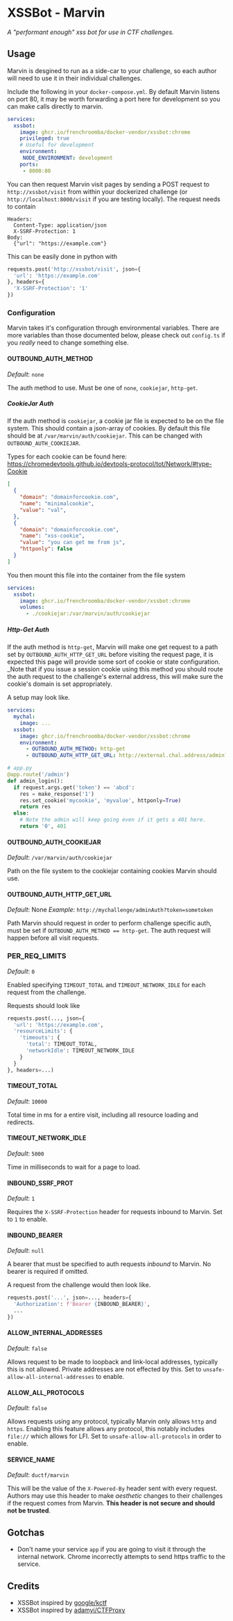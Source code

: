 # XSSBot - Marvin

_A "performant enough" xss bot for use in CTF challenges._

## Usage

Marvin is desgined to run as a side-car to your challenge, so each author will need to use it in their individual challenges.

Include the following in your `docker-compose.yml`. By default Marvin listens on port 80, it may be worth forwarding a port here for development so you can make calls directly to marvin.

```yaml
services:
  xssbot:
    image: ghcr.io/frenchroomba/docker-vendor/xssbot:chrome
    privileged: true
    # Useful for development
    environment:
     NODE_ENVIRONMENT: development
    ports:
     - 8000:80
```

You can then request Marvin visit pages by sending a POST request to `http://xssbot/visit` from within your dockerized challenge (or `http://localhost:8000/visit` if you are testing locally). The request needs to contain
```
Headers:
  Content-Type: application/json
  X-SSRF-Protection: 1
Body:
  {"url": "https://example.com"}
```

This can be easily done in python with
```python
requests.post('http://xssbot/visit', json={
  'url': 'https://example.com'
}, headers={
  'X-SSRF-Protection': '1'
})
```

### Configuration

Marvin takes it's configuration through environmental variables. There are more variables than those documented below, please check out `config.ts` if you _really_ need to change something else.

#### OUTBOUND_AUTH_METHOD
_Default_: `none`

The auth method to use. Must be one of `none`, `cookiejar`, `http-get`.

##### CookieJar Auth
If the auth method is `cookiejar`, a cookie jar file is expected to be on the file system. This should contain a json-array of cookies. By default this file should be at `/var/marvin/auth/cookiejar`. This can be changed with `OUTBOUND_AUTH_COOKIEJAR`.

Types for each cookie can be found here: https://chromedevtools.github.io/devtools-protocol/tot/Network/#type-Cookie
```json
[
  {
    "domain": "domainforcookie.com",
    "name": "minimalcookie",
    "value": "val",
  },
  {
    "domain": "domainforcookie.com",
    "name": "xss-cookie",
    "value": "you can get me from js",
    "httponly": false
  }
]
```

You then mount this file into the container from the file system
```yaml
services:
  xssbot:
    image: ghcr.io/frenchroomba/docker-vendor/xssbot:chrome
    volumes:
      - ./cookiejar:/var/marvin/auth/cookiejar
```

##### Http-Get Auth
If the auth method is `http-get`, Marvin will make one get request to a path set by `OUTBOUND_AUTH_HTTP_GET_URL` before visiting the request page, it is expected this page will provide some sort of cookie or state configuration. _Note that if you issue a session cookie using this method you should route the auth request to the challenge's external address, this will make sure the cookie's domain is set appropriately.

A setup may look like.
```yaml
services:
  mychal:
    image: ...
  xssbot:
    image: ghcr.io/frenchroomba/docker-vendor/xssbot:chrome
    environment:
      - OUTBOUND_AUTH_METHOD: http-get
      - OUTBOUND_AUTH_HTTP_GET_URL: http://external.chal.address/admin?token=abcd
  ```

  ```python
  # app.py
  @app.route('/admin')
  def admin_login():
    if request.args.get('token') == 'abcd':
      res = make_response('1')
      res.set_cookie('mycookie', 'myvalue', httponly=True)
      return res
    else:
      # Note the admin will keep going even if it gets a 401 here.
      return '0', 401
  ```


#### OUTBOUND_AUTH_COOKIEJAR
_Default_: `/var/marvin/auth/cookiejar`

Path on the file system to the cookiejar containing cookies Marvin should use.

#### OUTBOUND_AUTH_HTTP_GET_URL
_Default_: None
_Example_: `http://mychallenge/adminAuth?token=sometoken`

Path Marvin should request in order to perform challenge specific auth, must be set if `OUTBOUND_AUTH_METHOD == http-get`.
The auth request will happen before all visit requests.

### PER_REQ_LIMITS
_Default_: `0`

Enabled specifying `TIMEOUT_TOTAL` and `TIMEOUT_NETWORK_IDLE` for each request from the challenge.

Requests should look like
```python
requests.post(..., json={
  'url': 'https://example.com',
  'resourceLimits': {
    'timeouts': {
      'total': TIMEOUT_TOTAL,
      'networkIdle': TIMEOUT_NETWORK_IDLE
    }
  }
}, headers=...)
```

#### TIMEOUT_TOTAL
_Default_: `10000`

Total time in ms for a entire visit, including all resource loading and redirects.

#### TIMEOUT_NETWORK_IDLE
_Default_: `5000`

Time in milliseconds to wait for a page to load.

#### INBOUND_SSRF_PROT
_Default_: `1`

Requires the `X-SSRF-Protection` header for requests inbound to Marvin. Set to `1` to enable.

#### INBOUND_BEARER
_Default_: `null`

A bearer that must be specified to auth requests _inbound_ to Marvin. No bearer is required if omitted.

A request from the challenge would then look like.
```python
requests.post('...', json=..., headers={
  'Authorization': f'Bearer {INBOUND_BEARER}',
  ...
})
```

#### ALLOW_INTERNAL_ADDRESSES
_Default_: `false`

Allows request to be made to loopback and link-local addresses, typically this is not allowed. Private addresses are not effected by this.
Set to `unsafe-allow-all-internal-addresses` to enable.

#### ALLOW_ALL_PROTOCOLS
_Default_: `false`

Allows requests using any protocol, typically Marvin only allows `http` and `https`. Enabling this feature allows any protocol, this notably includes `file://` which allows for LFI. Set to `unsafe-allow-all-protocols` in order to enable.

#### SERVICE_NAME
_Default_: `ductf/marvin`

This will be the value of the `X-Powered-By` header sent with every request. Authors may use this header to make _aesthetic_ changes to their challenges if the request comes from Marvin. **This header is not secure and should not be trusted**.

## Gotchas

 - Don't name your service `app` if you are going to visit it through the internal network. Chrome incorrectly attempts to send https traffic to the service.

## Credits

- XSSBot inspired by [google/kctf](https://github.com/google/kctf/tree/v1/dist/challenge-templates/xss-bot)
- XSSBot inspired by [adamyi/CTFProxy](https://github.com/adamyi/CTFProxy/tree/master/infra/xssbot)
